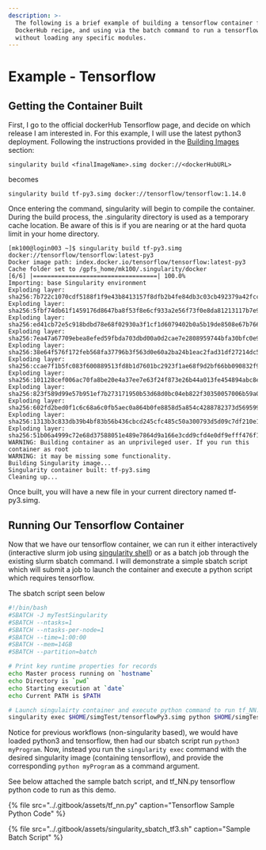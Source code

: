 ```yaml
---
description: >-
  The following is a brief example of building a tensorflow container from a
  DockerHub recipe, and using via the batch command to run a tensorflow project
  without loading any specific modules.
---
```


# Example - Tensorflow

## Getting the Container Built

First, I go to the official dockerHub Tensorflow page, and decide on which release I am interested in. For this example, I will use the latest python3 deployment. Following the instructions provided in the [Building Images](building-images.md) section:

```text
singularity build <finalImageName>.simg docker://<dockerHubURL>
```

becomes

```text
singularity build tf-py3.simg docker://tensorflow/tensorflow:1.14.0
```

Once entering the command, singularity will begin to compile the container. During the build process, the .singularity directory is used as a temporary cache location. Be aware of this is if you are nearing or at the hard quota limit in your home directory.

```text
[mk100@login003 ~]$ singularity build tf-py3.simg docker://tensorflow/tensorflow:latest-py3
Docker image path: index.docker.io/tensorflow/tensorflow:latest-py3
Cache folder set to /gpfs_home/mk100/.singularity/docker
[6/6] |===================================| 100.0% 
Importing: base Singularity environment
Exploding layer: sha256:7b722c1070cdf5188f1f9e43b8413157f8dfb2b4fe84db3c03cb492379a42fcc.tar.gz
Exploding layer: sha256:5fbf74db61f1459176d8647ba8f53f8e6cf933a2e56f73f0e8da81213117b7e9.tar.gz
Exploding layer: sha256:ed41cb72e5c918bdbd78e68f02930a3f1cf1d6079402b0a5b19de8508e67b766.tar.gz
Exploding layer: sha256:7ea47a67709ebea8efed59fbda703dbd00a0d2cae7e2808959744bfa30bfc0e9.tar.gz
Exploding layer: sha256:38e64f576f172feb568fa37796b3f563d0e60a2ba24b1eac2fad31df27214dc5.tar.gz
Exploding layer: sha256:ccae7f1b5fc083f600889513fd8b1d7601bc2923f1ae68f9d2bf66bb090832f9.tar.gz
Exploding layer: sha256:101128cef006ac70fa8be20e4a37ee7e63f24f873e26b44a013fe454894abc8e.tar.gz
Exploding layer: sha256:823f589d99e57b951ef7b273171950b53d68d0bc04eb822f30350057006b59a0.tar.gz
Exploding layer: sha256:602fd2bed0f1c6c68a6c0fb5aec0a864b0fe8858d5a854c4288782373d569599.tar.gz
Exploding layer: sha256:1313b3c833db39b4bf83b56b436cbcd245cfc485c50a300793d5d09c7df210e1.tar.gz
Exploding layer: sha256:51b06a4999c72e68d37588051e489e7864d9a166e3cdd9cfd4e0df9efff476f1.tar.gz
WARNING: Building container as an unprivileged user. If you run this container as root
WARNING: it may be missing some functionality.
Building Singularity image...
Singularity container built: tf-py3.simg
Cleaning up...
```

Once built, you will have a new file in your current directory named tf-py3.simg.

## Running Our Tensorflow Container

Now that we have our tensorflow container, we can run it either interactively \(interactive slurm job using [singularity shell](https://singularity.lbl.gov/docs-shell)\) or as a batch job through the existing slurm sbatch command. I will demonstrate a simple sbatch script which will submit a job to launch the container and execute a python script which requires tensorflow.

The sbatch script seen below

```bash
#!/bin/bash
#SBATCH -J myTestSingularity
#SBATCH --ntasks=1
#SBATCH --ntasks-per-node=1
#SBATCH --time=1:00:00
#SBATCH --mem=14GB
#SBATCH --partition=batch

# Print key runtime properties for records
echo Master process running on `hostname`
echo Directory is `pwd`
echo Starting execution at `date`
echo Current PATH is $PATH

# Launch singulairty container and execute python command to run tf_NN.py
singularity exec $HOME/simgTest/tensorflowPy3.simg python $HOME/simgTest/tf_NN.py
```

Notice for previous workflows \(non-singularity based\), we would have loaded python3 and tensorflow, then had our sbatch script run `python3 myProgram`. Now, instead you run the `singularity exec` command with the desired singularity image \(containing tensorflow\), and provide the corresponding `python myProgram` as a command argument.

See below attached the sample batch script, and tf\_NN.py tensorflow python code to run as this demo.

{% file src="../.gitbook/assets/tf\_nn.py" caption="Tensorflow Sample Python Code" %}

{% file src="../.gitbook/assets/singularity\_sbatch\_tf3.sh" caption="Sample Batch Script" %}


